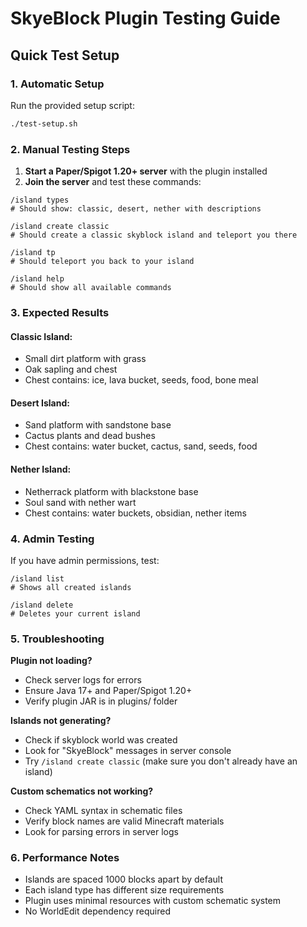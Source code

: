 # SkyeBlock Plugin Testing Guide

## Quick Test Setup

### 1. Automatic Setup
Run the provided setup script:
```bash
./test-setup.sh
```

### 2. Manual Testing Steps

1. **Start a Paper/Spigot 1.20+ server** with the plugin installed
2. **Join the server** and test these commands:

```
/island types
# Should show: classic, desert, nether with descriptions

/island create classic
# Should create a classic skyblock island and teleport you there

/island tp
# Should teleport you back to your island

/island help
# Should show all available commands
```

### 3. Expected Results

#### Classic Island:
- Small dirt platform with grass
- Oak sapling and chest
- Chest contains: ice, lava bucket, seeds, food, bone meal

#### Desert Island:
- Sand platform with sandstone base
- Cactus plants and dead bushes  
- Chest contains: water bucket, cactus, sand, seeds, food

#### Nether Island:
- Netherrack platform with blackstone base
- Soul sand with nether wart
- Chest contains: water buckets, obsidian, nether items

### 4. Admin Testing

If you have admin permissions, test:
```
/island list
# Shows all created islands

/island delete
# Deletes your current island
```

### 5. Troubleshooting

**Plugin not loading?**
- Check server logs for errors
- Ensure Java 17+ and Paper/Spigot 1.20+
- Verify plugin JAR is in plugins/ folder

**Islands not generating?**
- Check if skyblock world was created
- Look for "SkyeBlock" messages in server console
- Try `/island create classic` (make sure you don't already have an island)

**Custom schematics not working?**
- Check YAML syntax in schematic files
- Verify block names are valid Minecraft materials
- Look for parsing errors in server logs

### 6. Performance Notes

- Islands are spaced 1000 blocks apart by default
- Each island type has different size requirements
- Plugin uses minimal resources with custom schematic system
- No WorldEdit dependency required
